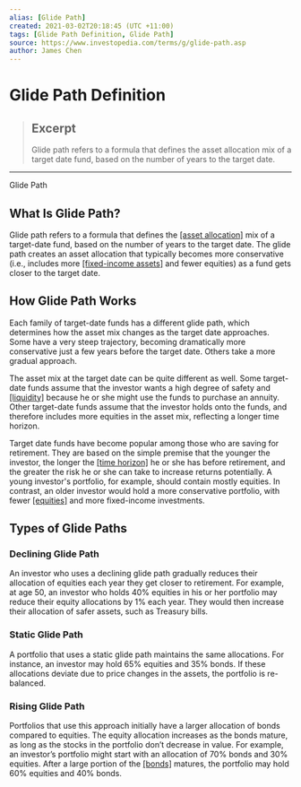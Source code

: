 ```yaml
---
alias: [Glide Path]
created: 2021-03-02T20:18:45 (UTC +11:00)
tags: [Glide Path Definition, Glide Path]
source: https://www.investopedia.com/terms/g/glide-path.asp
author: James Chen
---
```


# Glide Path Definition

> ## Excerpt
> Glide path refers to a formula that defines the asset allocation mix of a target date fund, based on the number of years to the target date.

---

Glide Path
## What Is Glide Path?

Glide path refers to a formula that defines the [[asset allocation]](https://www.investopedia.com/terms/a/assetallocation.asp) mix of a target-date fund, based on the number of years to the target date. The glide path creates an asset allocation that typically becomes more conservative (i.e., includes more [[fixed-income assets]](https://www.investopedia.com/video/play/fixedincome-security/) and fewer equities) as a fund gets closer to the target date.

## How Glide Path Works

Each family of target-date funds has a different glide path, which determines how the asset mix changes as the target date approaches. Some have a very steep trajectory, becoming dramatically more conservative just a few years before the target date. Others take a more gradual approach.

The asset mix at the target date can be quite different as well. Some target-date funds assume that the investor wants a high degree of safety and [[liquidity]](https://www.investopedia.com/terms/l/liquidity.asp) because he or she might use the funds to purchase an annuity. Other target-date funds assume that the investor holds onto the funds, and therefore includes more equities in the asset mix, reflecting a longer time horizon.

Target date funds have become popular among those who are saving for retirement. They are based on the simple premise that the younger the investor, the longer the [[time horizon]](https://www.investopedia.com/terms/t/timehorizon.asp) he or she has before retirement, and the greater the risk he or she can take to increase returns potentially. A young investor's portfolio, for example, should contain mostly equities. In contrast, an older investor would hold a more conservative portfolio, with fewer [[equities]](https://www.investopedia.com/terms/e/equity.asp) and more fixed-income investments.

## Types of Glide Paths

### Declining Glide Path

An investor who uses a declining glide path gradually reduces their allocation of equities each year they get closer to retirement. For example, at age 50, an investor who holds 40% equities in his or her portfolio may reduce their equity allocations by 1% each year. They would then increase their allocation of safer assets, such as Treasury bills.

### Static Glide Path

A portfolio that uses a static glide path maintains the same allocations. For instance, an investor may hold 65% equities and 35% bonds. If these allocations deviate due to price changes in the assets, the portfolio is re-balanced.

### Rising Glide Path

Portfolios that use this approach initially have a larger allocation of bonds compared to equities. The equity allocation increases as the bonds mature, as long as the stocks in the portfolio don’t decrease in value. For example, an investor’s portfolio might start with an allocation of 70% bonds and 30% equities. After a large portion of the [[bonds]](https://www.investopedia.com/terms/b/bond.asp) matures, the portfolio may hold 60% equities and 40% bonds.
